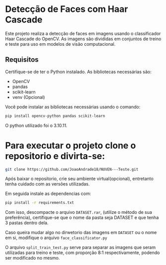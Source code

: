 # Detecção de Faces com Haar Cascade

Este projeto realiza a detecção de faces em imagens usando o classificador Haar Cascade do OpenCV. As imagens são divididas em conjuntos de treino e teste para uso em modelos de visão computacional.

## Requisitos

Certifique-se de ter o Python instalado. As bibliotecas necessárias são:

- OpenCV
- pandas
- scikit-learn
- venv (Opcional)

Você pode instalar as bibliotecas necessárias usando o comando:

```bash
pip install opencv-python pandas scikit-learn 
```

O python utilizado foi o 3.10.11.

# Para executar o projeto clone o repositorio e divirta-se:
```bash
git clone https://github.com/JoaoAndrade18/NUVEN---Teste.git
```
Após baixar o repositorio, crie seu ambiente virtual(opcional), entretanto tenha cuidado com as versões utilizadas. 

Em seguida instale as dependencias com:
```bash
pip install -r requirements.txt
```

Com isso, descompacte o arquivo `DATASET.rar`, (utilize o método de sua preferência), certifique-se que o nome da pasta seja DATASET e que tenha 3 pastas dentro dela.

Caso queira mudar algo no dirwetorio das imagens em `DATASET` ou o nome em si, modifique o arquivo `face_classificator.py`

O arquivo `split_train_test.py` serve para separar as imagens que seram utilizadas para treino e teste, com proporção 8:1 respectivamente, podendo ser modificado no mesmo.